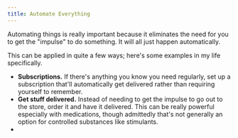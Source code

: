 ```yaml
---
title: Automate Everything
---
```


Automating things is really important because it eliminates the need for you to get the "impulse" to do something. It will all just happen automatically.

This can be applied in quite a few ways; here's some examples in my life specifically.

- **Subscriptions.** If there's anything you know you need regularly, set up a subscription that'll automatically get delivered rather than requiring yourself to remember.
- **Get stuff delivered.** Instead of needing to get the impulse to go out to the store, order it and have it delivered. This can be really powerful especially with medications, though admittedly that's not generally an option for controlled substances like stimulants.
- 
